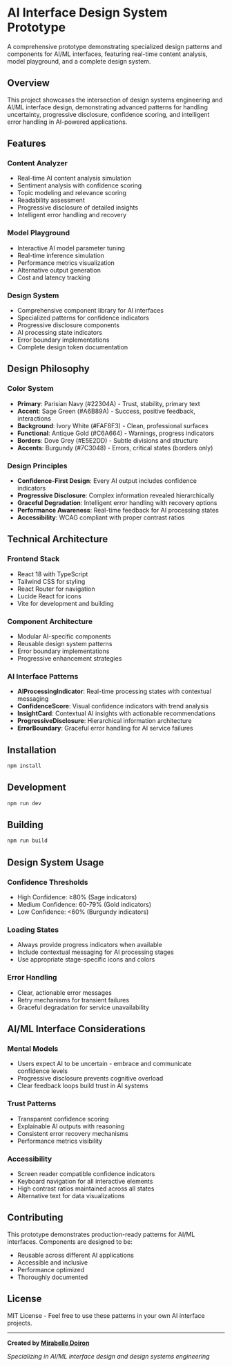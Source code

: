 # AI Interface Design System Prototype

A comprehensive prototype demonstrating specialized design patterns and components for AI/ML interfaces, featuring real-time content analysis, model playground, and a complete design system.

## Overview

This project showcases the intersection of design systems engineering and AI/ML interface design, demonstrating advanced patterns for handling uncertainty, progressive disclosure, confidence scoring, and intelligent error handling in AI-powered applications.

## Features

### Content Analyzer
- Real-time AI content analysis simulation
- Sentiment analysis with confidence scoring
- Topic modeling and relevance scoring
- Readability assessment
- Progressive disclosure of detailed insights
- Intelligent error handling and recovery

### Model Playground
- Interactive AI model parameter tuning
- Real-time inference simulation
- Performance metrics visualization
- Alternative output generation
- Cost and latency tracking

### Design System
- Comprehensive component library for AI interfaces
- Specialized patterns for confidence indicators
- Progressive disclosure components
- AI processing state indicators
- Error boundary implementations
- Complete design token documentation

## Design Philosophy

### Color System
- **Primary**: Parisian Navy (#22304A) - Trust, stability, primary text
- **Accent**: Sage Green (#A6B89A) - Success, positive feedback, interactions
- **Background**: Ivory White (#FAF8F3) - Clean, professional surfaces
- **Functional**: Antique Gold (#C6A664) - Warnings, progress indicators
- **Borders**: Dove Grey (#E5E2DD) - Subtle divisions and structure
- **Accents**: Burgundy (#7C3048) - Errors, critical states (borders only)

### Design Principles
- **Confidence-First Design**: Every AI output includes confidence indicators
- **Progressive Disclosure**: Complex information revealed hierarchically
- **Graceful Degradation**: Intelligent error handling with recovery options
- **Performance Awareness**: Real-time feedback for AI processing states
- **Accessibility**: WCAG compliant with proper contrast ratios

## Technical Architecture

### Frontend Stack
- React 18 with TypeScript
- Tailwind CSS for styling
- React Router for navigation
- Lucide React for icons
- Vite for development and building

### Component Architecture
- Modular AI-specific components
- Reusable design system patterns
- Error boundary implementations
- Progressive enhancement strategies

### AI Interface Patterns
- **AIProcessingIndicator**: Real-time processing states with contextual messaging
- **ConfidenceScore**: Visual confidence indicators with trend analysis
- **InsightCard**: Contextual AI insights with actionable recommendations
- **ProgressiveDisclosure**: Hierarchical information architecture
- **ErrorBoundary**: Graceful error handling for AI service failures

## Installation

```bash
npm install
```

## Development

```bash
npm run dev
```

## Building

```bash
npm run build
```

## Design System Usage

### Confidence Thresholds
- High Confidence: ≥80% (Sage indicators)
- Medium Confidence: 60-79% (Gold indicators)  
- Low Confidence: <60% (Burgundy indicators)

### Loading States
- Always provide progress indicators when available
- Include contextual messaging for AI processing stages
- Use appropriate stage-specific icons and colors

### Error Handling
- Clear, actionable error messages
- Retry mechanisms for transient failures
- Graceful degradation for service unavailability

## AI/ML Interface Considerations

### Mental Models
- Users expect AI to be uncertain - embrace and communicate confidence levels
- Progressive disclosure prevents cognitive overload
- Clear feedback loops build trust in AI systems

### Trust Patterns
- Transparent confidence scoring
- Explainable AI outputs with reasoning
- Consistent error recovery mechanisms
- Performance metrics visibility

### Accessibility
- Screen reader compatible confidence indicators
- Keyboard navigation for all interactive elements
- High contrast ratios maintained across all states
- Alternative text for data visualizations

## Contributing

This prototype demonstrates production-ready patterns for AI/ML interfaces. Components are designed to be:
- Reusable across different AI applications
- Accessible and inclusive
- Performance optimized
- Thoroughly documented

## License

MIT License - Feel free to use these patterns in your own AI interface projects.

---

**Created by [Mirabelle Doiron](https://mirabelledoiron.com/)**

*Specializing in AI/ML interface design and design systems engineering*
